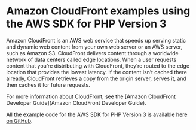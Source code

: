 # Amazon CloudFront examples using the AWS SDK for PHP Version 3<a name="cf-examples"></a>

Amazon CloudFront is an AWS web service that speeds up serving static and dynamic web content from your own web server or an AWS server, such as Amazon S3\. CloudFront delivers content through a worldwide network of data centers called edge locations\. When a user requests content that you’re distributing with CloudFront, they’re routed to the edge location that provides the lowest latency\. If the content isn’t cached there already, CloudFront retrieves a copy from the origin server, serves it, and then caches it for future requests\.

For more information about CloudFront, see the [Amazon CloudFront Developer Guide](Amazon CloudFront Developer Guide)\.

All the example code for the AWS SDK for PHP Version 3 is available [here on GitHub](https://github.com/awsdocs/aws-doc-sdk-examples/tree/main/php/example_code)\.